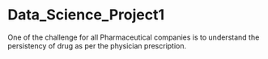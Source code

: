 # Data_Science_Project1
One of the challenge for all Pharmaceutical companies is to understand the persistency  of drug as per the physician prescription. 
